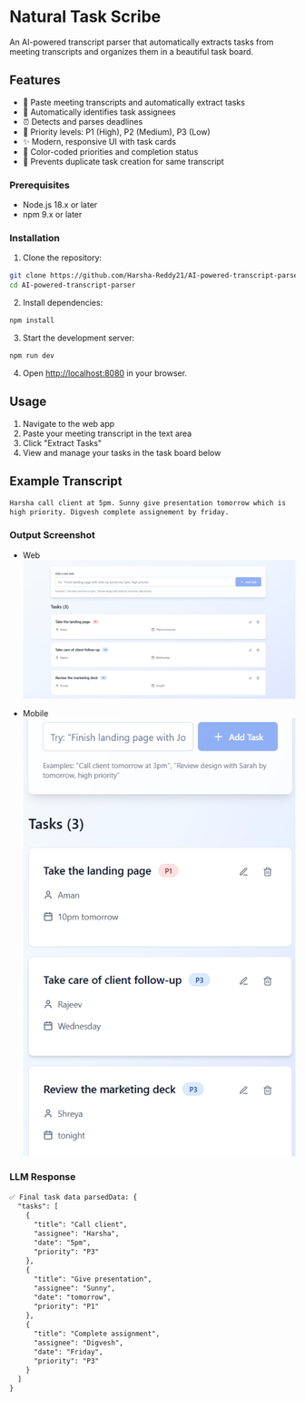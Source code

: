 # Natural Task Scribe

An AI-powered transcript parser that automatically extracts tasks from meeting transcripts and organizes them in a beautiful task board.

## Features

- 📝 Paste meeting transcripts and automatically extract tasks
- 👥 Automatically identifies task assignees
- ⏰ Detects and parses deadlines
- 🎯 Priority levels: P1 (High), P2 (Medium), P3 (Low)
- ✨ Modern, responsive UI with task cards
- 🎨 Color-coded priorities and completion status
- 🔄 Prevents duplicate task creation for same transcript


### Prerequisites

- Node.js 18.x or later
- npm 9.x or later

### Installation

1. Clone the repository:
```bash
git clone https://github.com/Harsha-Reddy21/AI-powered-transcript-parser.git
cd AI-powered-transcript-parser
```

2. Install dependencies:
```bash
npm install
```

3. Start the development server:
```bash
npm run dev
```

4. Open [http://localhost:8080](http://localhost:8080) in your browser.

## Usage

1. Navigate to the web app
2. Paste your meeting transcript in the text area
3. Click "Extract Tasks"
4. View and manage your tasks in the task board below


## Example Transcript

```
Harsha call client at 5pm. Sunny give presentation tomorrow which is high priority. Digvesh complete assignement by friday.
```

### Output Screenshot

- Web
  ![Web Output](public/web.png)

- Mobile
  ![Mobile Output](public/Mobile.png)

### LLM Response
```
✅ Final task data parsedData: {
  "tasks": [
    {
      "title": "Call client",
      "assignee": "Harsha",
      "date": "5pm",
      "priority": "P3"
    },
    {
      "title": "Give presentation",
      "assignee": "Sunny",
      "date": "tomorrow",
      "priority": "P1"
    },
    {
      "title": "Complete assignment",
      "assignee": "Digvesh",
      "date": "Friday",
      "priority": "P3"
    }
  ]
}
```

